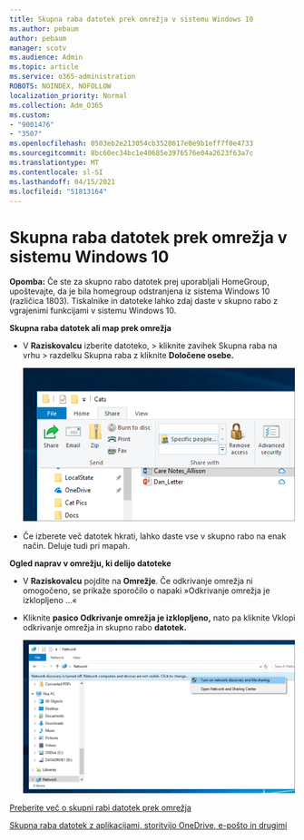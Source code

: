 ```yaml
---
title: Skupna raba datotek prek omrežja v sistemu Windows 10
ms.author: pebaum
author: pebaum
manager: scotv
ms.audience: Admin
ms.topic: article
ms.service: o365-administration
ROBOTS: NOINDEX, NOFOLLOW
localization_priority: Normal
ms.collection: Adm_O365
ms.custom:
- "9001476"
- "3507"
ms.openlocfilehash: 0503eb2e213054cb3528617e0e9b1eff7f0e4733
ms.sourcegitcommit: 8bc60ec34bc1e40685e3976576e04a2623f63a7c
ms.translationtype: MT
ms.contentlocale: sl-SI
ms.lasthandoff: 04/15/2021
ms.locfileid: "51813164"
---
```

# <a name="file-sharing-over-a-network-in-windows-10"></a>Skupna raba datotek prek omrežja v sistemu Windows 10

**Opomba:** Če ste za skupno rabo datotek prej uporabljali HomeGroup, upoštevajte, da je bila homegroup odstranjena iz sistema Windows 10 (različica 1803). Tiskalnike in datoteke lahko zdaj daste v skupno rabo z vgrajenimi funkcijami v sistemu Windows 10.

**Skupna raba datotek ali map prek omrežja**

- V **Raziskovalcu** izberite datoteko, > kliknite  zavihek Skupna raba na vrhu  > razdelku Skupna raba z kliknite **Določene osebe.**

    ![Skupna raba datoteke z določenimi ljudmi.](media/share-with-specific-people.png)
          
- Če izberete več datotek hkrati, lahko daste vse v skupno rabo na enak način. Deluje tudi pri mapah.

**Ogled naprav v omrežju, ki delijo datoteke**

- V **Raziskovalcu** pojdite na **Omrežje**. Če odkrivanje omrežja ni omogočeno, se prikaže sporočilo o napaki »Odkrivanje omrežja je izklopljeno ...«

- Kliknite **pasico Odkrivanje omrežja je izklopljeno,** nato pa kliknite Vklopi odkrivanje omrežja in skupno rabo **datotek.**

    ![Vklopite odkrivanje omrežja in skupno rabo datotek.](media/turn-on-network-discovery.png)

[Preberite več o skupni rabi datotek prek omrežja](https://support.microsoft.com/help/4092694/windows-10-file-sharing-over-a-network)

[Skupna raba datotek z aplikacijami, storitvijo OneDrive, e-pošto in drugimi](https://support.microsoft.com/help/4027674/windows-10-share-files-in-file-explorer)
